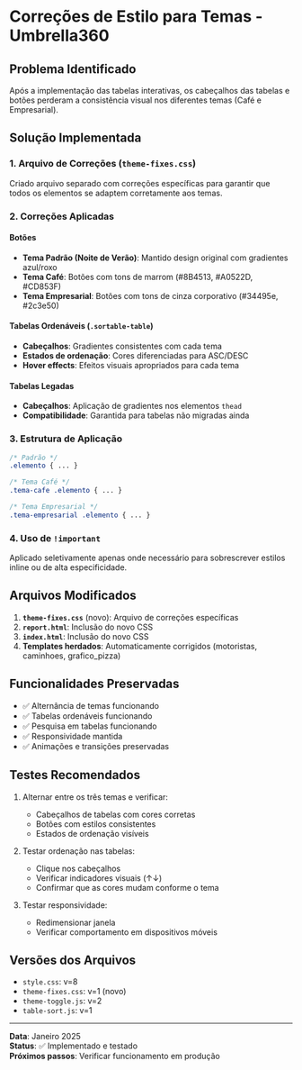 # Correções de Estilo para Temas - Umbrella360

## Problema Identificado
Após a implementação das tabelas interativas, os cabeçalhos das tabelas e botões perderam a consistência visual nos diferentes temas (Café e Empresarial).

## Solução Implementada

### 1. Arquivo de Correções (`theme-fixes.css`)
Criado arquivo separado com correções específicas para garantir que todos os elementos se adaptem corretamente aos temas.

### 2. Correções Aplicadas

#### Botões
- **Tema Padrão (Noite de Verão)**: Mantido design original com gradientes azul/roxo
- **Tema Café**: Botões com tons de marrom (#8B4513, #A0522D, #CD853F)
- **Tema Empresarial**: Botões com tons de cinza corporativo (#34495e, #2c3e50)

#### Tabelas Ordenáveis (`.sortable-table`)
- **Cabeçalhos**: Gradientes consistentes com cada tema
- **Estados de ordenação**: Cores diferenciadas para ASC/DESC
- **Hover effects**: Efeitos visuais apropriados para cada tema

#### Tabelas Legadas
- **Cabeçalhos**: Aplicação de gradientes nos elementos `thead`
- **Compatibilidade**: Garantida para tabelas não migradas ainda

### 3. Estrutura de Aplicação

```css
/* Padrão */
.elemento { ... }

/* Tema Café */
.tema-cafe .elemento { ... }

/* Tema Empresarial */
.tema-empresarial .elemento { ... }
```

### 4. Uso de `!important`
Aplicado seletivamente apenas onde necessário para sobrescrever estilos inline ou de alta especificidade.

## Arquivos Modificados

1. **`theme-fixes.css`** (novo): Arquivo de correções específicas
2. **`report.html`**: Inclusão do novo CSS
3. **`index.html`**: Inclusão do novo CSS
4. **Templates herdados**: Automaticamente corrigidos (motoristas, caminhoes, grafico_pizza)

## Funcionalidades Preservadas

- ✅ Alternância de temas funcionando
- ✅ Tabelas ordenáveis funcionando
- ✅ Pesquisa em tabelas funcionando
- ✅ Responsividade mantida
- ✅ Animações e transições preservadas

## Testes Recomendados

1. Alternar entre os três temas e verificar:
   - Cabeçalhos de tabelas com cores corretas
   - Botões com estilos consistentes
   - Estados de ordenação visíveis

2. Testar ordenação nas tabelas:
   - Clique nos cabeçalhos
   - Verificar indicadores visuais (↑↓)
   - Confirmar que as cores mudam conforme o tema

3. Testar responsividade:
   - Redimensionar janela
   - Verificar comportamento em dispositivos móveis

## Versões dos Arquivos

- `style.css`: v=8
- `theme-fixes.css`: v=1 (novo)
- `theme-toggle.js`: v=2
- `table-sort.js`: v=1

---

**Data**: Janeiro 2025  
**Status**: ✅ Implementado e testado  
**Próximos passos**: Verificar funcionamento em produção
